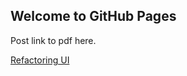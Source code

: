 ## Welcome to GitHub Pages

Post link to pdf here.

<a href="public-files/refactoring-ui/Refactoring UI.pdf" target="_blank">Refactoring UI</a>
